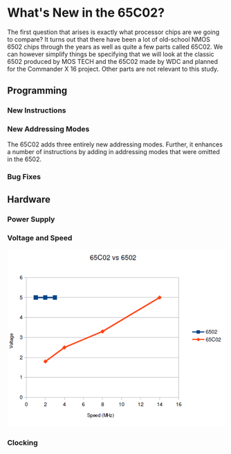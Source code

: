 # What's New in the 65C02?

The first question that arises is exactly what processor chips are we going to
compare? It turns out that there have been a lot of old-school NMOS 6502 chips
through the years as well as quite a few parts called 65C02. We can however
simplify things be specifying that we will look at the classic 6502 produced
by MOS TECH and the 65C02 made by WDC and planned for the Commander X 16
project. Other parts are not relevant to this study.

## Programming

### New Instructions

### New Addressing Modes

The 65C02 adds three entirely new addressing modes. Further, it enhances a
number of instructions by adding in addressing modes that were omitted in the
6502.

### Bug Fixes

## Hardware

### Power Supply

### Voltage and Speed

![Voltage vs Speed](./speed.png)

### Clocking

